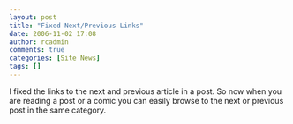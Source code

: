 ```yaml
---
layout: post
title: "Fixed Next/Previous Links"
date: 2006-11-02 17:08
author: rcadmin
comments: true
categories: [Site News]
tags: []
---
```

I fixed the links to the next and previous article in a post. So now when you are reading a post or a comic you can easily browse to the next or previous post in the same category.
